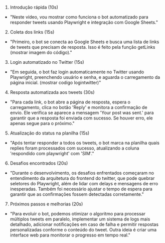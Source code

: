 1. Introdução rápida (10s)

- "Neste vídeo, vou mostrar como funciona o bot automatizado para responder tweets usando Playwright e integração com Google Sheets."
2. Coleta dos links (15s)

- "Primeiro, o bot se conecta ao Google Sheets e busca uma lista de links de tweets que precisam de resposta. Isso é feito pela função getLinks (mostrar imagem do código)."
3. Login automatizado no Twitter (15s)

- "Em seguida, o bot faz login automaticamente no Twitter usando Playwright, preenchendo usuário e senha, e aguarda o carregamento da página inicial. (mostrar codigo logintwitter)"
4. Resposta automatizada aos tweets (30s)

- "Para cada link, o bot abre a página de resposta, espera o carregamento, clica no botão 'Reply' e monitora a confirmação de envio. Ele verifica se aparece a mensagem 'Your post was sent.' para garantir que a resposta foi enviada com sucesso. Se houver erro, ele apenas segue para o próximo."
5. Atualização do status na planilha (15s)

- "Após tentar responder a todos os tweets, o bot marca na planilha quais replies foram processados com sucesso, atualizando a coluna 'respondido com playwright' com 'SIM'."
6. Desafios encontrados (20s)

- "Durante o desenvolvimento, os desafios enfrentados começaram no entendimento da arquitetura do frontend do twitter, que pode quebrar seletores do Playwright, além de lidar com delays e mensagens de erro inesperadas. Também foi necessário ajustar o tempo de espera para garantir que as confirmações fossem detectadas corretamente."
7. Próximos passos e melhorias (20s)

- "Para evoluir o bot, podemos otimizar o algoritmo para processar múltiplos tweets em paralelo, implementar um sistema de logs mais detalhado, adicionar notificações em caso de falha e permitir respostas personalizadas conforme o conteúdo do tweet. Outra ideia é criar uma interface web para monitorar o progresso em tempo real."